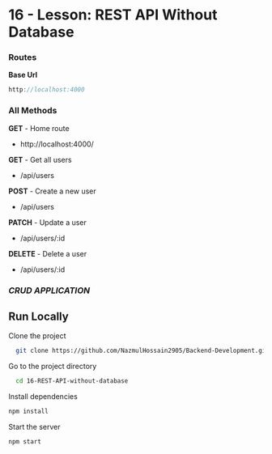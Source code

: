 # **16 - Lesson: REST API Without Database**

### **Routes**

**Base Url**

```javascript
http://localhost:4000
```

### **All Methods**

**GET** - Home route

- http://localhost:4000/

**GET** - Get all users

- /api/users

**POST** - Create a new user

- /api/users

**PATCH** - Update a user

- /api/users/:id

**DELETE** - Delete a user

- /api/users/:id

### _CRUD APPLICATION_

## Run Locally

Clone the project

```bash
  git clone https://github.com/NazmulHossain2905/Backend-Development.git
```

Go to the project directory

```bash
  cd 16-REST-API-without-database
```

Install dependencies

```bash
npm install
```

Start the server

```bash
npm start
```
